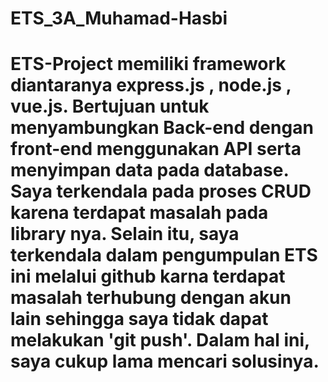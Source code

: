 # ETS_3A_Muhamad-Hasbi
# ETS-Project memiliki framework diantaranya express.js , node.js , vue.js. Bertujuan untuk menyambungkan Back-end dengan front-end menggunakan API serta menyimpan data pada database. Saya terkendala pada proses CRUD karena terdapat masalah pada library nya. Selain itu, saya terkendala dalam pengumpulan ETS ini melalui github karna terdapat masalah terhubung dengan akun lain sehingga saya tidak dapat melakukan 'git push'. Dalam hal ini, saya cukup lama mencari solusinya.
